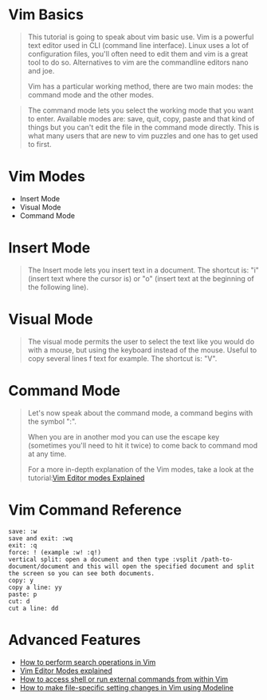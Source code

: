 # Vim Basics
> This tutorial is going to speak about vim basic use. Vim is a powerful text editor used in CLI (command line interface). Linux uses a lot of configuration files, you'll often need to edit them and vim is a great tool to do so. Alternatives to vim are the commandline editors nano and joe.
>
> Vim has a particular working method, there are two main modes: the command mode and the other modes.

> The command mode lets you select the working mode that you want to enter. Available modes are: save, quit, copy, paste and that kind of things but you can't edit the file in the command mode directly. This is what many users that are new to vim puzzles and one has to get used to first.
> 
# Vim Modes
* Insert Mode
* Visual Mode
* Command Mode
>
# Insert Mode
> The Insert mode lets you insert text in a document. The shortcut is: "i" (insert text where the cursor is) or "o" (insert text at the beginning of the following line).
>
# Visual Mode
> The visual mode permits the user to select the text like you would do with a mouse, but using the keyboard instead of the mouse. Useful to copy several lines f text for example. The shortcut is: "V".
>
# Command Mode
> Let's now speak about the command mode, a command begins with the symbol ":".
>
> When you are in another mod you can use the escape key (sometimes you'll need to hit it twice) to come back to command mod at any time.
>
> For a more in-depth explanation of the Vim modes, take a look at the tutorial:[Vim Editor modes Explained]()
>
# Vim Command Reference
```
save: :w
save and exit: :wq
exit: :q
force: ! (example :w! :q!)
vertical split: open a document and then type :vsplit /path-to-document/document and this will open the specified document and split the screen so you can see both documents.
copy: y
copy a line: yy
paste: p
cut: d
cut a line: dd
```
# Advanced Features
* [How to perform search operations in Vim]()
* [Vim Editor Modes explained]()
* [How to access shell or run external commands from within Vim]()
* [How to make file-specific setting changes in Vim using Modeline]()
